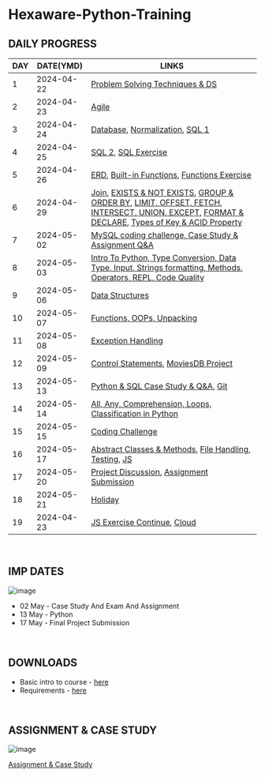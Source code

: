 # Hexaware-Python-Training

## DAILY PROGRESS

| DAY       | DATE(YMD)      | LINKS                                                                                  |
|------------|------------|-----------------------------------------------------------------------------------------|
| 1 | 2024-04-22     | [Problem Solving Techniques & DS](https://github.com/nandini-gangrade/Hexaware-Training/tree/problem-solving-ds/1.%20Problem%20Solving%20Techniques%20%26%20DS)                                    |
| 2 | 2024-04-23    | [Agile](https://github.com/nandini-gangrade/Hexaware-Training/tree/agile/2.%20Agile)                                                       |
| 3 | 2024-04-24  | [Database](https://github.com/nandini-gangrade/Hexaware-Training/blob/sql-server/3.%20SQL%20Server/3.1.%20Databases.md), [Normalization](https://github.com/nandini-gangrade/Hexaware-Training/blob/sql-server/3.%20SQL%20Server/3.2%20Normalization.md), [SQL 1](https://github.com/nandini-gangrade/Hexaware-Training/blob/sql-server/3.%20SQL%20Server/3.3%20SQL.md)                                                                        |
| 4 | 2024-04-25   | [SQL 2](https://github.com/nandini-gangrade/Hexaware-Training/blob/sql-server/3.%20SQL%20Server/3.3%20SQL.md), [SQL Exercise](https://github.com/nandini-gangrade/Hexaware-Training/blob/sql-server/3.%20SQL%20Server/4.%20Basic%20SQL.md)                   |
| 5 | 2024-04-26     | [ERD](https://github.com/nandini-gangrade/Hexaware-Training/blob/sql-server/3.%20SQL%20Server/5.1%20ERD.md), [Built-in Functions](https://github.com/nandini-gangrade/Hexaware-Training/blob/sql-server/3.%20SQL%20Server/5.2%20SQL%20In-Built%20Functions.md), [Functions Exercise](https://github.com/nandini-gangrade/Hexaware-Training/blob/sql-server/3.%20SQL%20Server/5.3%20Functions%20Exercise.md)                                                                         |
| 6 | 2024-04-29     |  [Join](https://github.com/nandini-gangrade/Hexaware-Training/blob/sql-server/3.%20SQL%20Server/6.1%20Joins.md), [EXISTS & NOT EXISTS](https://github.com/nandini-gangrade/Hexaware-Training/blob/sql-server/3.%20SQL%20Server/6.2%20Sub-Queries.md), [GROUP & ORDER BY](https://github.com/nandini-gangrade/Hexaware-Training/blob/sql-server/3.%20SQL%20Server/6.3%20GROUP%20By%20%26%20ORDER%20BY.md), [LIMIT, OFFSET, FETCH](https://github.com/nandini-gangrade/Hexaware-Training/blob/sql-server/3.%20SQL%20Server/6.4%20LIMIT%2C%20OFFSET%2C%20FETCH.md), [INTERSECT, UNION, EXCEPT](https://github.com/nandini-gangrade/Hexaware-Training/blob/sql-server/3.%20SQL%20Server/6.5.%20INTERSECT%2C%20UNION%2C%20and%20EXCEPT.md), [FORMAT & DECLARE](https://github.com/nandini-gangrade/Hexaware-Training/blob/sql-server/3.%20SQL%20Server/6.6%20FORMAT%20%26%20DECLARE.md), [Types of Key & ACID Property](https://github.com/nandini-gangrade/Hexaware-Training/blob/sql-server/3.%20SQL%20Server/6.7%20Key%20%26%20ACID.md)                                                                        |
| 7         | 2024-05-02     | [MySQL coding challenge, Case Study & Assignment Q&A](https://github.com/nandini-gangrade/Career-Hub)   
| 8         | 2024-05-03     | [Intro To Python, Type Conversion, Data Type, Input, Strings formatting, Methods, Operators, REPL, Code Quality](https://github.com/nandini-gangrade/Hexaware-Training/tree/python/4.%20Python/DAY8)   
| 9         | 2024-05-06     | [Data Structures](https://github.com/nandini-gangrade/Hexaware-Training/tree/python/4.%20Python/DAY9)   
| 10         | 2024-05-07     | [Functions, OOPs, Unpacking](https://github.com/nandini-gangrade/Hexaware-Training/tree/python/4.%20Python/Day10)   
| 11        | 2024-05-08     | [Exception Handling](https://github.com/nandini-gangrade/Hexaware-Training/tree/python/4.%20Python/DAY11)  
| 12         | 2024-05-09     | [Control Statements](https://github.com/nandini-gangrade/Hexaware-Training/tree/python/4.%20Python/DAY12), [MoviesDB Project](https://github.com/nandini-gangrade/Hexaware-Movies)   
| 13 | 2024-05-13    | [Python & SQL Case Study & Q&A](https://github.com/nandini-gangrade/VIRTUAL_ART_GALLERY), [Git](https://github.com/nandini-gangrade/Hexaware-Training/tree/git)  
| 14 | 2024-05-14    | [All, Any, Comprehension, Loops, Classification in Python](https://github.com/nandini-gangrade/Hexaware-Training/tree/python/4.%20Python/DAY14)  
| 15 | 2024-05-15    | [Coding Challenge](https://github.com/nandini-gangrade/Order-Management-System) 
| 16 | 2024-05-17    | [Abstract Classes & Methods](https://github.com/nandini-gangrade/Hexaware-Training/blob/python/4.%20Python/DAY%2016/Abstract.md), [File Handling](https://github.com/nandini-gangrade/Hexaware-Training/blob/python/4.%20Python/DAY%2016/FileHandling.md), [Testing](https://github.com/nandini-gangrade/Hexaware-Training/blob/python/4.%20Python/DAY%2016/Testing.md), [JS](https://github.com/nandini-gangrade/Hexaware-Training/tree/javascript/DAY%2017)  
| 17 | 2024-05-20    | [Project Discussion](https://github.com/nandini-gangrade/VIRTUAL_ART_GALLERY), [Assignment Submission](https://github.com/nandini-gangrade/Courier_Management_System)
| 18 | 2024-05-21    | [Holiday]()  
| 19 | 2024-04-23    | [JS Exercise Continue](https://github.com/nandini-gangrade/Hexaware-Training/tree/javascript/DAY%2017), [Cloud](https://github.com/nandini-gangrade/Hexaware-Training/tree/cloud)  


<br>

## IMP DATES

![image](https://github.com/nandini-gangrade/Hexaware-Python-Training/assets/87817417/674d4e4f-137b-4f45-94d9-e01da52dd473)
<br>

- 02 May - Case Study And Exam And Assignment
- 13 May - Python 
- 17 May - Final Project Submission
<br>

## DOWNLOADS

- Basic intro to course - <a href = "https://drive.google.com/file/d/1_hwO_MC9NBwwVIOMcoAV0LK1tWK_rPxk/view">here</a>
- Requirements - <a href = "https://docs.google.com/document/d/1Q0aHCNJsrTn5R_j-qLanfPfOGFYUA-SsQZPORD4k3nU/edit#heading=h.3i88je8w1r37">here</a>
<br>

## ASSIGNMENT & CASE STUDY
  
![image](https://github.com/nandini-gangrade/Hexaware-Python-Training/assets/87817417/f0229964-bafa-4686-922d-369e97e200fb)

<a href = "https://github.com/ragavkumarv/hexaware-material">Assignment & Case Study</a>
